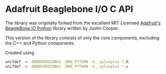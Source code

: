 # Adafruit Beaglebone I/O C API

The library was originally forked from the excellent MIT Licensed [Adafruit's BeagleBone IO Python](https://github.com/adafruit/adafruit-beaglebone-io-python) library written by Justin Cooper.

This version of the library consists of only the core components, excluding the C++ and Python components.

Created using 
```bash
unifdef -m -DBBBVERSION41 -DNO_PYTHON -U__cplusplus *.h
unifdef -m -DBBBVERSION41 -DNO_PYTHON -U__cplusplus *.c
```
